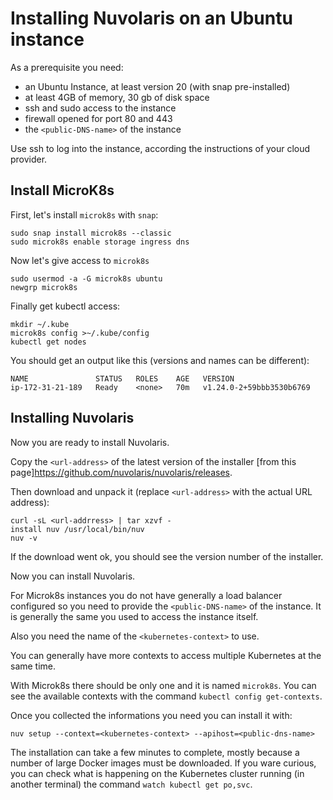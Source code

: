 # Installing Nuvolaris on an Ubuntu instance

As a prerequisite you need:

- an Ubuntu Instance, at least version 20 (with snap pre-installed)
- at least 4GB of memory, 30 gb of disk space
- ssh and sudo access to the instance
- firewall opened for port 80 and 443
- the `<public-DNS-name>` of the instance

Use ssh to log into the instance, according the instructions of your cloud provider.

## Install MicroK8s

First, let's install `microk8s` with `snap`: 

```
sudo snap install microk8s --classic
sudo microk8s enable storage ingress dns
```

Now let's give access to `microk8s`

```
sudo usermod -a -G microk8s ubuntu
newgrp microk8s
```

Finally get  kubectl access:

```
mkdir ~/.kube
microk8s config >~/.kube/config
kubectl get nodes
```

You should get an output like this (versions and names can be different):

```
NAME               STATUS   ROLES    AGE   VERSION
ip-172-31-21-189   Ready    <none>   70m   v1.24.0-2+59bbb3530b6769
```

## Installing Nuvolaris

Now you are ready to install Nuvolaris.

Copy the `<url-address>` of the latest version of the installer [from this page]https://github.com/nuvolaris/nuvolaris/releases.

Then download and unpack it (replace `<url-address>` with the actual URL address):

```
curl -sL <url-addrress> | tar xzvf -
install nuv /usr/local/bin/nuv
nuv -v
```

If the download went ok, you should see the version number of the installer.

Now you can install Nuvolaris. 

For Microk8s instances you do not have generally a load balancer configured so you need to provide the `<public-DNS-name>` of the instance. It is generally the same you used to access the instance itself.

Also you need the name of the `<kubernetes-context>` to use. 

You can generally have more contexts to access multiple Kubernetes at the same time.

With Microk8s there should be only one and it is named `microk8s`. You can see the available contexts with the command `kubectl config get-contexts`.

Once you collected the informations you need you can install it with:

```
nuv setup --context=<kubernetes-context> --apihost=<public-dns-name>
```

The installation can take a few minutes to complete, mostly because a number of large Docker images must be downloaded. If you ware curious, you can check what is happening on the Kubernetes cluster running (in another terminal) the command `watch kubectl get po,svc`.



